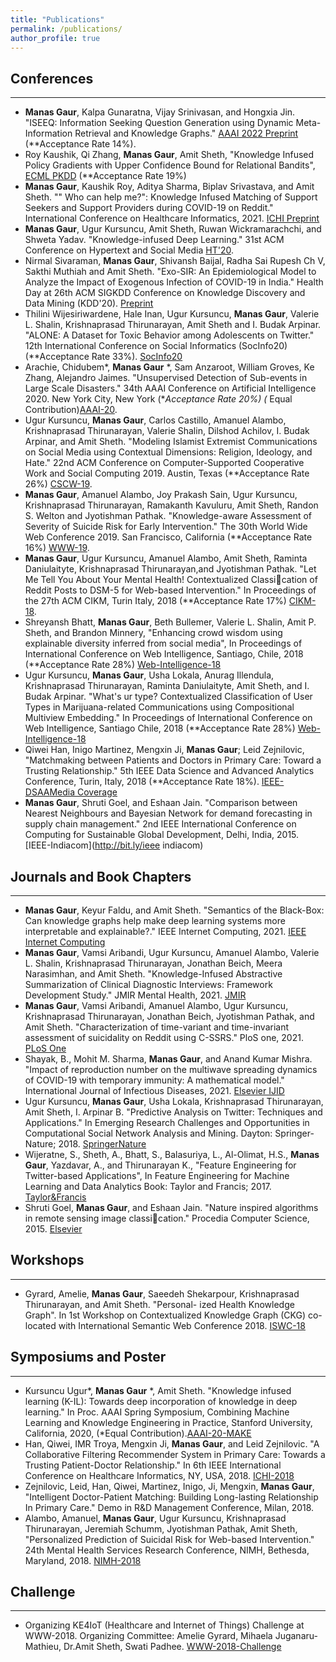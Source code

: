 ```yaml
---
title: "Publications"
permalink: /publications/
author_profile: true
---
```


## Conferences
---
* **Manas Gaur**, Kalpa Gunaratna, Vijay Srinivasan, and Hongxia Jin. "ISEEQ: Information Seeking Question Generation using Dynamic Meta-Information Retrieval and Knowledge Graphs."  [AAAI 2022 Preprint](https://arxiv.org/abs/2112.07622) (**Acceptance Rate 14%).
* Roy Kaushik, Qi Zhang, **Manas Gaur**, Amit Sheth, "Knowledge Infused Policy Gradients with Upper Confidence Bound for Relational Bandits", [ECML PKDD](https://ala2021.vub.ac.be/papers/ALA2021_paper_36.pdf) (**Acceptance Rate 19%)
* **Manas Gaur**, Kaushik Roy, Aditya Sharma, Biplav Srivastava, and Amit Sheth. "" Who can help me?": Knowledge Infused Matching of Support Seekers and Support Providers during COVID-19 on Reddit." International Conference on Healthcare Informatics, 2021. [ICHI Preprint](https://arxiv.org/abs/2105.06398)
* **Manas Gaur**, Ugur Kursuncu, Amit Sheth, Ruwan Wickramarachchi, and Shweta Yadav. "Knowledge-infused Deep Learning." 31st ACM Conference on Hypertext and Social Media [HT'20](https://dl.acm.org/doi/abs/10.1145/3372923.3404862). 
* Nirmal Sivaraman, **Manas Gaur**, Shivansh Baijal, Radha Sai Rupesh Ch V, Sakthi Muthiah and Amit Sheth. "Exo-SIR: An Epidemiological Model to Analyze the Impact of Exogenous Infection of COVID-19 in India." Health Day at 26th ACM SIGKDD Conference on Knowledge Discovery and Data Mining (KDD'20). [Preprint](https://arxiv.org/abs/2008.06335)
* Thilini Wijesiriwardene, Hale Inan, Ugur Kursuncu, **Manas Gaur**, Valerie L. Shalin, Krishnaprasad Thirunarayan, Amit Sheth and I. Budak Arpinar. "ALONE: A Dataset for Toxic Behavior among Adolescents on Twitter." 12th International Conference on Social Informatics (SocInfo20) (**Acceptance Rate 33%). [SocInfo20](https://link.springer.com/chapter/10.1007/978-3-030-60975-7_31)
* Arachie, Chidubem*, **Manas Gaur** *, Sam Anzaroot, William Groves, Ke Zhang, Alejandro Jaimes. "Unsupervised Detection of Sub-events in Large Scale Disasters." 34th AAAI Conference on Artificial Intelligence 2020.
New York City, New York (**Acceptance Rate 20%) (* Equal Contribution)[AAAI-20](http://bit.ly/AAAI20).
* Ugur Kursuncu, **Manas Gaur**, Carlos Castillo, Amanuel Alambo, Krishnaprasad Thirunarayan, Valerie Shalin,
Dilshod Achilov, I. Budak Arpinar, and Amit Sheth. "Modeling Islamist Extremist Communications on Social Media using Contextual Dimensions: Religion, Ideology, and Hate." 22nd ACM Conference on Computer-Supported
Cooperative Work and Social Computing 2019. Austin, Texas (**Acceptance Rate 26%) [CSCW-19](http://bit.ly/MCSCW).
* **Manas Gaur**, Amanuel Alambo, Joy Prakash Sain, Ugur Kursuncu, Krishnaprasad Thirunarayan, Ramakanth Kavuluru, Amit Sheth, Randon S. Welton and Jyotishman Pathak. "Knowledge-aware Assessment of Severity of Suicide Risk for Early Intervention." The 30th World Wide Web Conference 2019. San Francisco, California (**Acceptance Rate 16%) [WWW-19](http://bit.ly/W3Conf).
* **Manas Gaur**, Ugur Kursuncu, Amanuel Alambo, Amit Sheth, Raminta Daniulaityte, Krishnaprasad Thirunarayan,and Jyotishman Pathak. "Let Me Tell You About Your Mental Health! Contextualized Classication of Reddit Posts to DSM-5 for Web-based Intervention." In Proceedings of the 27th ACM CIKM, Turin Italy, 2018 (**Acceptance Rate 17%) [CIKM-18](http://bit.ly/confcikm2018).
* Shreyansh Bhatt, **Manas Gaur**, Beth Bullemer, Valerie L. Shalin, Amit P. Sheth, and Brandon Minnery, "Enhancing crowd wisdom using explainable diversity inferred from social media", In Proceedings of International
Conference on Web Intelligence, Santiago, Chile, 2018 (**Acceptance Rate 28%) [Web-Intelligence-18](http://bit.ly/WebIntel)
* Ugur Kursuncu, **Manas Gaur**, Usha Lokala, Anurag Illendula, Krishnaprasad Thirunarayan, Raminta Daniulaityte, Amit Sheth, and I. Budak Arpinar. "What's ur type? Contextualized Classification of User Types in Marijuana-related Communications using Compositional Multiview Embedding." In Proceedings of International Conference on Web Intelligence, Santiago Chile, 2018 (**Acceptance Rate 28%) [Web-Intelligence-18](http://bit.ly/webintel2)
* Qiwei Han, Inigo Martinez, Mengxin Ji, **Manas Gaur**; Leid Zejnilovic, "Matchmaking between Patients and Doctors in Primary Care: Toward a Trusting Relationship." 5th IEEE Data Science and Advanced Analytics Conference, Turin, Italy, 2018 (**Acceptance Rate 18%). [IEEE-DSAA](http://bit.ly/ieeedsaa)[Media Coverage](http://bit.ly/DSSG-venture-beat)
* **Manas Gaur**, Shruti Goel, and Eshaan Jain. "Comparison between Nearest Neighbours and Bayesian Network for demand forecasting in supply chain management." 2nd IEEE International Conference on Computing for Sustainable Global Development, Delhi, India, 2015. [IEEE-Indiacom](http://bit.ly/ieee indiacom)

## Journals and Book Chapters
---
* **Manas Gaur**, Keyur Faldu, and Amit Sheth. "Semantics of the Black-Box: Can knowledge graphs help make deep learning systems more interpretable and explainable?." IEEE Internet Computing, 2021. [IEEE Internet Computing](https://ieeexplore.ieee.org/abstract/document/9357868)
* **Manas Gaur**, Vamsi Aribandi, Ugur Kursuncu, Amanuel Alambo, Valerie L. Shalin, Krishnaprasad Thirunarayan, Jonathan Beich, Meera Narasimhan, and Amit Sheth. "Knowledge-Infused Abstractive Summarization of Clinical Diagnostic Interviews: Framework Development Study." JMIR Mental Health, 2021. [JMIR](https://mental.jmir.org/2021/5/e20865/)
* **Manas Gaur**, Vamsi Aribandi, Amanuel Alambo, Ugur Kursuncu, Krishnaprasad Thirunarayan, Jonathan Beich, Jyotishman Pathak, and Amit Sheth. "Characterization of time-variant and time-invariant assessment of suicidality on Reddit using C-SSRS." PloS one, 2021. [PLoS One](https://journals.plos.org/plosone/article?id=10.1371/journal.pone.0250448)
* Shayak, B., Mohit M. Sharma, **Manas Gaur**, and Anand Kumar Mishra. "Impact of reproduction number on the multiwave spreading dynamics of COVID-19 with temporary immunity: A mathematical model." International Journal of Infectious Diseases, 2021. [Elsevier IJID](https://www.sciencedirect.com/science/article/pii/S120197122100028X)
* Ugur Kursuncu, **Manas Gaur**, Usha Lokala, Krishnaprasad Thirunarayan, Amit Sheth, I. Arpinar B. "Predictive Analysis on Twitter: Techniques and Applications." In Emerging Research Challenges and Opportunities in Computational Social Network Analysis and Mining. Dayton: Springer-Nature; 2018. [SpringerNature](http://bit.ly/twitter_prediction)
* Wijeratne, S., Sheth, A., Bhatt, S., Balasuriya, L., Al-Olimat, H.S., **Manas Gaur**, Yazdavar, A., and Thirunarayan K., "Feature Engineering for Twitter-based Applications", In Feature Engineering for Machine Learning and Data Analytics Book: Taylor and Francis; 2017. [Taylor&Francis](https://pdfs.semanticscholar.org/8d58/fe45f099da0ca72dca7829a1cd0c21e7b46c.pdf)
* Shruti Goel, **Manas Gaur**, and Eshaan Jain. "Nature inspired algorithms in remote sensing image classication." Procedia Computer Science, 2015. [Elsevier](http://bit.ly/pelsevier)


## Workshops
***

* Gyrard, Amelie, **Manas Gaur**, Saeedeh Shekarpour, Krishnaprasad Thirunarayan, and Amit Sheth. "Personal-
ized Health Knowledge Graph". In 1st Workshop on Contextualized Knowledge Graph (CKG) co-located with
International Semantic Web Conference 2018. [ISWC-18](http://bit.ly/iswc_conf)


## Symposiums and Poster
---

* Kursuncu Ugur*, **Manas Gaur** *, Amit Sheth. "Knowledge infused learning (K-IL): Towards deep incorporation of knowledge in deep learning." In Proc. AAAI Spring Symposium, Combining Machine Learning and Knowledge Engineering in Practice, Stanford University, California, 2020, (*Equal Contribution).[AAAI-20-MAKE](http://bit.ly/AAAI-MAKE)
* Han, Qiwei, IMR Troya, Mengxin Ji, **Manas Gaur**, and Leid Zejnilovic. "A Collaborative Filtering Recommender
System in Primary Care: Towards a Trusting Patient-Doctor Relationship." In 6th IEEE International Conference on Healthcare Informatics, NY, USA, 2018. [ICHI-2018](https://ieeexplore.ieee.org/abstract/document/8419395/)
* Zejnilovic, Leid, Han, Qiwei, Martinez, Inigo, Ji, Mengxin, **Manas Gaur**, "Intelligent Doctor-Patient Matching: Building Long-lasting Relationship In Primary Care." Demo in R&D Management Conference, Milan, 2018.
* Alambo, Amanuel, **Manas Gaur**, Ugur Kursuncu, Krishnaprasad Thirunarayan, Jeremiah Schumm, Jyotishman
Pathak, Amit Sheth, "Personalized Prediction of Suicidal Risk for Web-based Intervention." 24th Mental Health
Services Research Conference, NIMH, Bethesda, Maryland, 2018. [NIMH-2018](https://corescholar.libraries.wright.edu/knoesis/1156/)

## Challenge
---

* Organizing KE4IoT (Healthcare and Internet of Things) Challenge at WWW-2018. Organizing Committee: Amelie Gyrard, Mihaela Juganaru-Mathieu, Dr.Amit Sheth, Swati Padhee. [WWW-2018-Challenge](http://bit.ly/WWW2018)